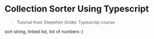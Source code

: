 # Collection Sorter Using Typescript
> Tutorial from Stepehen Grider Typescript course

sort string, linked list, list of numbers :) 
